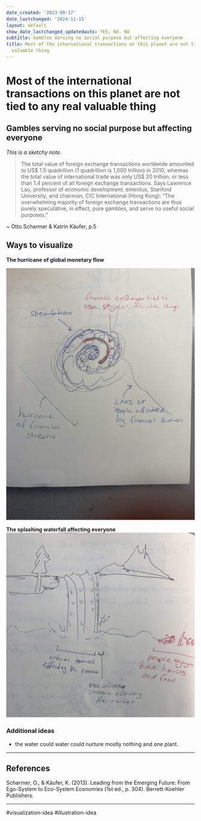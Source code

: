 ```yaml
---
date_created: '2023-09-17'
date_lastchanged: '2024-11-15'
layout: default
show_date_lastchanged_updatedauto: YES, NO, NO
subtitle: Gambles serving no social purpose but affecting everyone
title: Most of the international transactions on this planet are not tied to any real
  valuable thing
---
```


# Most of the international transactions on this planet are not tied to any real valuable thing
## Gambles serving no social purpose but affecting everyone 

*This is a sketchy note.*

>The total value of foreign exchange transactions worldwide amounted to US$ 1.5 quadrillion (1 quadrillion is 1,000 trillion) in 2010, whereas the total value of international trade was only US$ 20 trillion, or less than 1.4 percent of all foreign exchange transactions. Says Lawrence Lau, professor of economic development, emeritus, Stanford University, and chairman, CIC International (Hong Kong): “The overwhelming majority of foreign exchange transactions are thus purely speculative, in effect, pure gambles, and serve no useful social purposes."
>
~ Otto Scharmer & Katrin Käufer, p.5


## Ways to visualize 

**The hurricane of global monetary flow**

![](media/image.jpg)


**The splashing waterfall affecting everyone**
![](media/IMG_4535.jpeg)

### Additional ideas 
- the water could water could nurture mostly nothing and one plant. 

______
## References
Scharmer, O., & Käufer, K. (2013). Leading from the Emerging Future: From Ego-System to Eco-System Economies (1st ed., p. 304). Berrett-Koehler Publishers.

_______

#visualization-idea #illustration-idea
